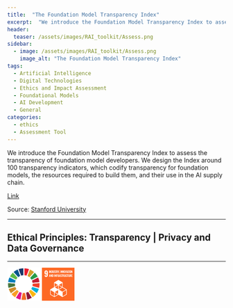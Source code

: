 ```yaml
---
title:  "The Foundation Model Transparency Index"  
excerpt:  "We introduce the Foundation Model Transparency Index to assess the transparency of foundation model developers. We design the Index around 100 transparency indicators, which codify transparency for foundation models, the resources required  (...)"  
header:
  teaser: /assets/images/RAI_toolkit/Assess.png
sidebar:
  - image: /assets/images/RAI_toolkit/Assess.png
    image_alt: "The Foundation Model Transparency Index"
tags:
  - Artificial Intelligence
  - Digital Technologies
  - Ethics and Impact Assessment
  - Foundational Models
  - AI Development
  - General
categories:
  - ethics
  - Assessment Tool
---
```

We introduce the Foundation Model Transparency Index to assess the transparency of foundation model developers. We design the Index around 100 transparency indicators, which codify transparency for foundation models, the resources required to build them, and their use in the AI supply chain.

[Link](https://crfm.stanford.edu/fmti/)

Source: [Stanford University](https://crfm.stanford.edu)

<hr>
<h2>Ethical Principles: Transparency | Privacy and Data Governance</h2>
<hr>

<img src="/assets/images/sdg/SDG_Wheel_WEB/SDG_Wheel_WEB.png" width="15%"/>
<img src="/assets/images/sdg/SDG_Icons_2019_WEB/E-WEB-Goal-09.png" Width = "15%"/>
